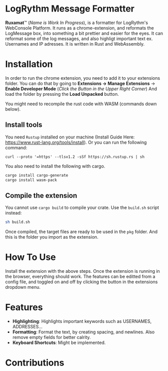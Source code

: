 # LogRythm Message Formatter
**Ruxamat**™ (*Name is Work In Progress*), is a formatter for LogRythm's WebConsole Platform. It runs as a chrome-extension, and reformats the LogMessage box, into something a bit prettier and easier for the eyes. It can reformat some of the log messages, and also highligt important text ex. Usernames and IP adresses. It is written in Rust and WebAssembly.
# Installation
In order to run the chrome extension, you need to add it to your extensions folder. You can do that by going to **Extensions -> Manage Extensions** -> **Enable Developer Mode** (*Click the Button in the Upper Right Corner*) And load the folder by pressing the **Load Unpacked** button.

You might need to recompile the rust code with WASM (commands down below).

## Install tools
You need `Rustup` installed on your machine (Install Guide Here: https://www.rust-lang.org/tools/install).
Or you can run the following command:
```
curl --proto '=https' --tlsv1.2 -sSf https://sh.rustup.rs | sh
```
You also need to install the following with cargo.
```sh
cargo install cargo-generate
cargo install wasm-pack
```

## Compile the extension

You cannot use `cargo build` to compile your crate. Use the `build.sh` script instead:
```sh
sh build.sh
```
Once compiled, the target files are ready to be used in the `pkg` folder. And this is the folder you import as the extension.

# How To Use
Install the extension with the above steps. Once the extension is running in the browser, everything should work. The features can be editted from a config file, and toggled on and off by clicking the button in the extensions dropdown menu.

# Features
- **Highlighting**: Highlights important keywords such as USERNAMES, ADDRESSES...
- **Formatting**: Format the text, by creating spacing, and newlines. Also remove empty fields for better calrity.
- **Keyboard Shortcuts**: Might be implemented.

# Contributions
